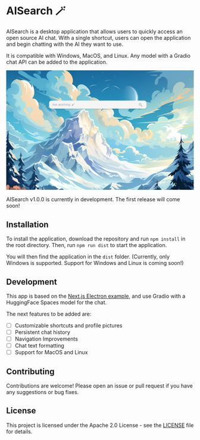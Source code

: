 # AISearch 🪄

AISearch is a desktop application that allows users to quickly access an open source AI chat. With a single shortcut, users can open the application and begin chatting with the AI they want to use.

It is compatible with Windows, MacOS, and Linux. Any model with a Gradio chat API can be added to the application.

![AISearch bar](docs/illustration.png)

AISearch v1.0.0 is currently in development. The first release will come soon!

## Installation

To install the application, download the repository and run `npm install` in the root directory. Then, run `npm run dist` to start the application.

You will then find the application in the `dist` folder. (Currently, only Windows is supported. Support for Windows and Linux is coming soon!)

## Development

This app is based on the [Next.js Electron example](https://github.com/vercel/next.js/tree/canary/examples/with-electron-typescript), and use Gradio with a HuggingFace Spaces model for the chat.

The next features to be added are:

- [ ] Customizable shortcuts and profile pictures
- [ ] Persistent chat history
- [ ] Navigation Improvements
- [ ] Chat text formatting
- [ ] Support for MacOS and Linux

## Contributing

Contributions are welcome! Please open an issue or pull request if you have any suggestions or bug fixes.

## License

This project is licensed under the Apache 2.0 License - see the [LICENSE](LICENSE) file for details.
